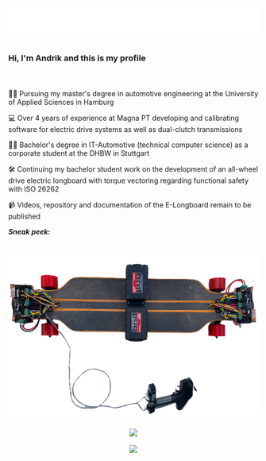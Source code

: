 <h1 align="center">
  <img src="https://raw.githubusercontent.com/AndrikSeeger/AndrikSeeger/master/name.svg"/>
</h1>

### Hi, I'm Andrik and this is my profile <p align="right"><img src="https://komarev.com/ghpvc/?username=AndrikSeeger&style=flat-square&color=blue" alt=""/></p> 

👨‍🎓 Pursuing my master's degree in automotive engineering at the University of Applied Sciences in Hamburg

💻 Over 4 years of experience at Magna PT developing and calibrating software for electric drive systems as well as dual-clutch transmissions

👨‍🎓 Bachelor's degree in IT-Automotive (technical computer science) as a corporate student at the DHBW in Stuttgart

🛠 Continuing my bachelor student work on the development of an all-wheel drive electric longboard with torque vectoring regarding functional safety with ISO 26262

📹 Videos, repository and documentation of the E-Longboard remain to be published


**_Sneak peek:_**
<h1 align="center">
  <img src="https://raw.githubusercontent.com/AndrikSeeger/AndrikSeeger/master/Sneak_Peek_Longboard.png"/>
</h1>

<p align="center">
<img src="https://github-readme-stats.vercel.app/api?username=andrikseeger&hide=prs,issues&count_private=true&show_icons=true&theme=github_dark&&shbm_iconsatrue&title_coloraffffffBicon_colorsbb2acfBtext_coloradaf7dc3bg_color=191919-y">
</p>

<p align="center">
<img src="https://github-readme-stats.vercel.app/api/top-langs/?username=andrikseeger&theme=github_dark&hide=makefile,puppet&langs_count=8">
</p>

